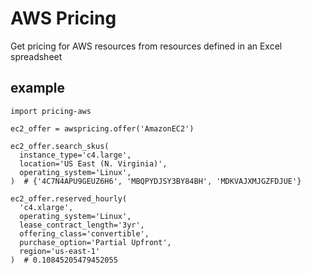 # AWS Pricing
Get pricing for AWS resources from resources defined in an Excel spreadsheet

## example
    import pricing-aws

    ec2_offer = awspricing.offer('AmazonEC2')

    ec2_offer.search_skus(
      instance_type='c4.large',
      location='US East (N. Virginia)',
      operating_system='Linux',
    )  # {'4C7N4APU9GEUZ6H6', 'MBQPYDJSY3BY84BH', 'MDKVAJXMJGZFDJUE'}

    ec2_offer.reserved_hourly(
      'c4.xlarge',
      operating_system='Linux',
      lease_contract_length='3yr',
      offering_class='convertible',
      purchase_option='Partial Upfront',
      region='us-east-1'
    )  # 0.10845205479452055
